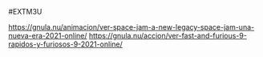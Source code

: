 #EXTM3U 

https://gnula.nu/animacion/ver-space-jam-a-new-legacy-space-jam-una-nueva-era-2021-online/
https://gnula.nu/accion/ver-fast-and-furious-9-rapidos-y-furiosos-9-2021-online/

